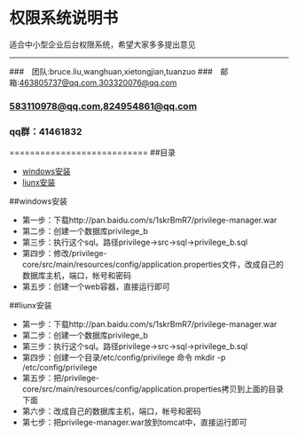 权限系统说明书
===========================
适合中小型企业后台权限系统，希望大家多多提出意见

****
###　团队:bruce.liu,wanghuan,xietongjian,tuanzuo
###　邮箱:463805737@qq.com,303320076@qq.com
###      583110978@qq.com,824954861@qq.com
###  qq群：41461832

===========================
##<a name="index"/>目录
* [windows安装](#windowstext)
* [liunx安装](#liunxtext)

##<a name="windowstext"/>windows安装
* 第一步：下载http://pan.baidu.com/s/1skrBmR7/privilege-manager.war
* 第二步：创建一个数据库privilege_b
* 第三步：执行这个sql。路径privilege->src->sql->privilege_b.sql
* 第四步：修改/privilege-core/src/main/resources/config/application.properties文件，改成自己的数据库主机，端口，帐号和密码
* 第五步：创建一个web容器，直接运行即可

##<a name="liunxtext"/>liunx安装
* 第一步：下载http://pan.baidu.com/s/1skrBmR7/privilege-manager.war
* 第二步：创建一个数据库privilege_b
* 第三步：执行这个sql。路径privilege->src->sql->privilege_b.sql
* 第四步：创建一个目录/etc/config/privilege 命令 mkdir -p /etc/config/privilege
* 第五步：把/privilege-core/src/main/resources/config/application.properties拷贝到上面的目录下面
* 第六步：改成自己的数据库主机，端口，帐号和密码
* 第七步：把privilege-manager.war放到tomcat中，直接运行即可
